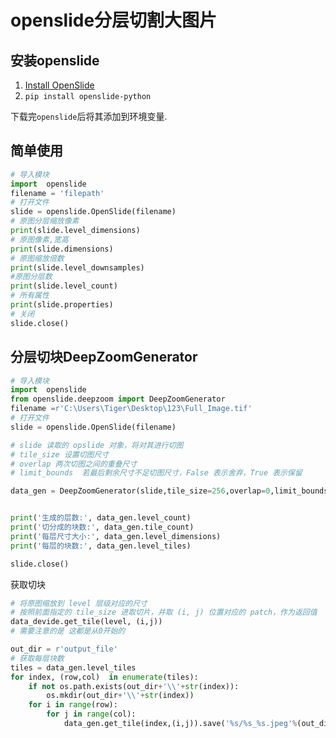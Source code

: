 # openslide分层切割大图片

## 安装openslide

1. [Install OpenSlide](https://openslide.org/download/)
2. `pip install openslide-python`

下载完`openslide`后将其添加到环境变量.

## 简单使用

```python
# 导入模块
import  openslide
filename = 'filepath'
# 打开文件
slide = openslide.OpenSlide(filename)
# 原图分层缩放像素
print(slide.level_dimensions)
# 原图像素,宽高
print(slide.dimensions)
# 原图缩放倍数
print(slide.level_downsamples)
#原图分层数
print(slide.level_count)
# 所有属性
print(slide.properties)
# 关闭
slide.close()
```

## 分层切块DeepZoomGenerator

```python
# 导入模块
import  openslide
from openslide.deepzoom import DeepZoomGenerator
filename =r'C:\Users\Tiger\Desktop\123\Full_Image.tif'
# 打开文件
slide = openslide.OpenSlide(filename)

# slide 读取的 opslide 对象，将对其进行切图
# tile_size 设置切图尺寸
# overlap 两次切图之间的重叠尺寸
# limit_bounds  若最后剩余尺寸不足切图尺寸，False 表示舍弃，True 表示保留

data_gen = DeepZoomGenerator(slide,tile_size=256,overlap=0,limit_bounds=True)


print('生成的层数:', data_gen.level_count)
print('切分成的块数:', data_gen.tile_count)
print('每层尺寸大小:', data_gen.level_dimensions)
print('每层的块数:', data_gen.level_tiles)

slide.close()
```

获取切块

```python
# 将原图缩放到 level 层级对应的尺寸
# 按照前面指定的 tile_size 进取切片，并取 (i, j) 位置对应的 patch，作为返回值
data_devide.get_tile(level, (i,j))
# 需要注意的是 这都是从0开始的

out_dir = r'output_file'
# 获取每层块数
tiles = data_gen.level_tiles
for index, (row,col)  in enumerate(tiles):
    if not os.path.exists(out_dir+'\\'+str(index)):
        os.mkdir(out_dir+'\\'+str(index))
    for i in range(row):
        for j in range(col):
            data_gen.get_tile(index,(i,j)).save('%s/%s_%s.jpeg'%(out_dir+'\\'+str(index),i,j))
```


